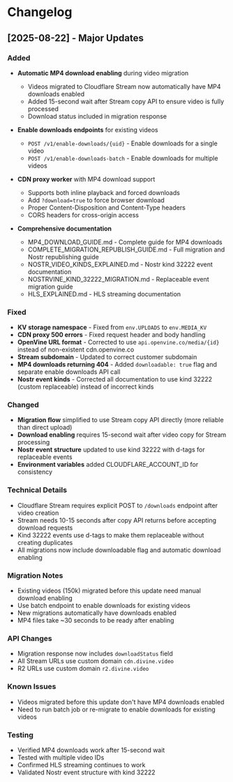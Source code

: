 # Changelog

## [2025-08-22] - Major Updates

### Added
- **Automatic MP4 download enabling** during video migration
  - Videos migrated to Cloudflare Stream now automatically have MP4 downloads enabled
  - Added 15-second wait after Stream copy API to ensure video is fully processed
  - Download status included in migration response
  
- **Enable downloads endpoints** for existing videos
  - `POST /v1/enable-downloads/{uid}` - Enable downloads for a single video
  - `POST /v1/enable-downloads-batch` - Enable downloads for multiple videos
  
- **CDN proxy worker** with MP4 download support
  - Supports both inline playback and forced downloads
  - Add `?download=true` to force browser download
  - Proper Content-Disposition and Content-Type headers
  - CORS headers for cross-origin access

- **Comprehensive documentation**
  - MP4_DOWNLOAD_GUIDE.md - Complete guide for MP4 downloads
  - COMPLETE_MIGRATION_REPUBLISH_GUIDE.md - Full migration and Nostr republishing guide
  - NOSTR_VIDEO_KINDS_EXPLAINED.md - Nostr kind 32222 event documentation
  - NOSTRVINE_KIND_32222_MIGRATION.md - Replaceable event migration guide
  - HLS_EXPLAINED.md - HLS streaming documentation

### Fixed
- **KV storage namespace** - Fixed from `env.UPLOADS` to `env.MEDIA_KV`
- **CDN proxy 500 errors** - Fixed request header and body handling
- **OpenVine URL format** - Corrected to use `api.openvine.co/media/{id}` instead of non-existent cdn.openvine.co
- **Stream subdomain** - Updated to correct customer subdomain
- **MP4 downloads returning 404** - Added `downloadable: true` flag and separate enable downloads API call
- **Nostr event kinds** - Corrected all documentation to use kind 32222 (custom replaceable) instead of incorrect kinds

### Changed
- **Migration flow** simplified to use Stream copy API directly (more reliable than direct upload)
- **Download enabling** requires 15-second wait after video copy for Stream processing
- **Nostr event structure** updated to use kind 32222 with d-tags for replaceable events
- **Environment variables** added CLOUDFLARE_ACCOUNT_ID for consistency

### Technical Details
- Cloudflare Stream requires explicit POST to `/downloads` endpoint after video creation
- Stream needs 10-15 seconds after copy API returns before accepting download requests
- Kind 32222 events use d-tags to make them replaceable without creating duplicates
- All migrations now include downloadable flag and automatic download enabling

### Migration Notes
- Existing videos (150k) migrated before this update need manual download enabling
- Use batch endpoint to enable downloads for existing videos
- New migrations automatically have downloads enabled
- MP4 files take ~30 seconds to be ready after enabling

### API Changes
- Migration response now includes `downloadStatus` field
- All Stream URLs use custom domain `cdn.divine.video`
- R2 URLs use custom domain `r2.divine.video`

### Known Issues
- Videos migrated before this update don't have MP4 downloads enabled
- Need to run batch job or re-migrate to enable downloads for existing videos

### Testing
- Verified MP4 downloads work after 15-second wait
- Tested with multiple video IDs
- Confirmed HLS streaming continues to work
- Validated Nostr event structure with kind 32222